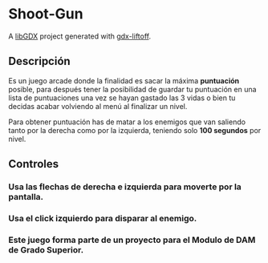 # Shoot-Gun

A [libGDX](https://libgdx.com/) project generated with [gdx-liftoff](https://github.com/tommyettinger/gdx-liftoff).

## Descripción
Es un juego arcade donde la finalidad es sacar la máxima **puntuación** posible, para después tener la posibilidad
de guardar tu puntuación en una lista de puntuaciones una vez se hayan gastado las 3 vidas o bien tu decidas acabar
volviendo al menú al finalizar un nivel.

Para obtener puntuación has de matar a los enemigos que van saliendo tanto por la derecha como por la izquierda,
teniendo solo **100 segundos** por nivel.

## Controles
### Usa las flechas de derecha e izquierda para moverte por la pantalla.
### Usa el click izquierdo para disparar al enemigo.

### Este juego forma parte de un proyecto para el Modulo de DAM de Grado Superior.
